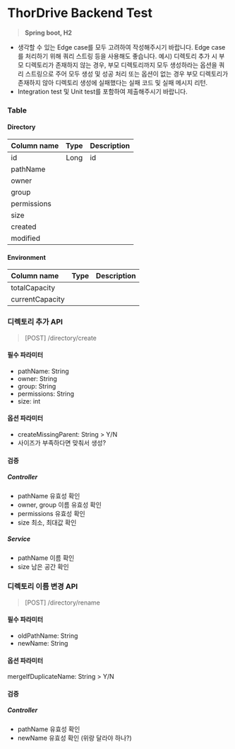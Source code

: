 # ThorDrive Backend Test
> **Spring boot, H2**
- 생각할 수 있는 Edge case를 모두 고려하여 작성해주시기 바랍니다.
  Edge case를 처리하기 위해 쿼리 스트링 등을 사용해도 좋습니다.
  예시) 디렉토리 추가 시 부모 디렉토리가 존재하지 않는 경우, 부모 디렉토리까지 모두 생성하라는 옵션을 쿼리 스트링으로 주어 모두 생성 및 성공 처리 또는 옵션이 없는 경우 부모 디렉토리가 존재하지 않아 디렉토리 생성에 실패했다는 실패 코드 및 실패 메시지 리턴.
- Integration test 및 Unit test를 포함하여 제출해주시기 바랍니다.

### Table
#### Directory
| Column name | Type  | Description  |
|:------------|:-----:|:-------------|
| id          | Long  | id           |
| pathName    |||
| owner       ||
| group       ||
| permissions ||
| size        ||
| created     ||
| modified    ||

#### Environment
| Column name      | Type  | Description  |
|:-----------------|:-----:|:-------------|
| totalCapacity    |||
| currentCapacity  |||

### 디렉토리 추가 API
> [POST] /directory/create

#### 필수 파라미터
- pathName: String
- owner: String
- group: String
- permissions: String
- size: int

#### 옵션 파라미터
- createMissingParent: String > Y/N
- 사이즈가 부족하다면 맞춰서 생성?

#### 검증
##### Controller
- pathName 유효성 확인
- owner, group 이름 유효성 확인
- permissions 유효성 확인
- size 최소, 최대값 확인

##### Service
- pathName 이름 확인
- size 남은 공간 확인

### 디렉토리 이름 변경 API
> [POST] /directory/rename

#### 필수 파라미터
- oldPathName: String
- newName: String

#### 옵션 파라미터
mergeIfDuplicateName: String > Y/N

#### 검증
##### Controller
- pathName 유효성 확인
- newName 유효성 확인 (위랑 달라야 하나?)

